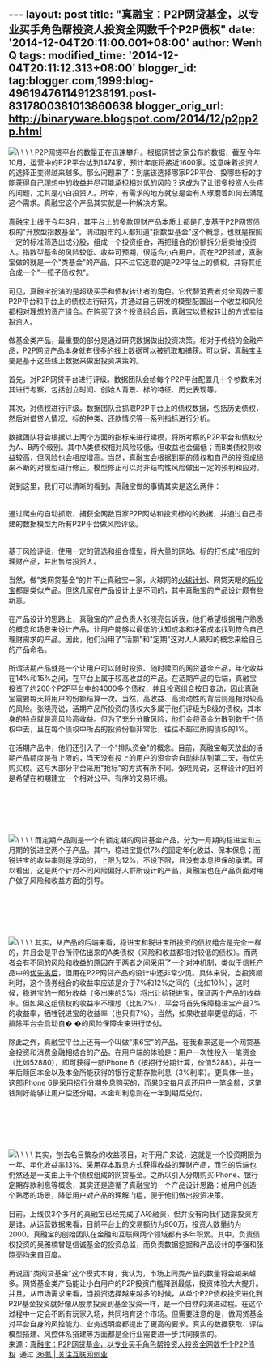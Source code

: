 --- layout: post title:
"真融宝：P2P网贷基金，以专业买手角色帮投资人投资全网数千个P2P债权" date:
'2014-12-04T20:11:00.001+08:00' author: Wenh Q tags: modified\_time:
'2014-12-04T20:11:12.313+08:00' blogger\_id:
tag:blogger.com,1999:blog-4961947611491238191.post-8317800381013860638
blogger\_orig\_url: http://binaryware.blogspot.com/2014/12/p2pp2p.html
---
![](https://images-blogger-opensocial.googleusercontent.com/gadgets/proxy?url=http%3A%2F%2Fa.36krcnd.com%2Fphoto%2F2014%2F736786a6082309624aa37898d4625837.jpg&container=blogger&gadget=a&rewriteMime=image%2F*)\
\
\
\
P2P网贷平台的数量正在迅速攀升。根据网贷之家公布的数据，截至今年10月，运营中的P2P平台达到1474家，预计年底将接近1600家。这意味着投资人的选择正变得越来越多。那么问题来了：到底该选择哪家P2P平台、投哪些标的才能获得自己理想中的收益并尽可能承担相对低的风险？这成为了让很多投资人头疼的问题，尤其是小白投资人。所幸，有需求的地方就总是会有人琢磨着如何去满足这个需求。真融宝这个产品其实就是一种解决方案。\
\
[真融宝](https://www.zhenrongbao.com/)上线于今年8月，其平台上的多款理财产品本质上都是几支基于P2P网贷债权的"开放型指数基金"。淌过股市的人都知道"指数型基金"这个概念，也就是按照一定的标准筛选出成分股，组成一个投资组合，再把组合的份额拆分后卖给投资人。指数型基金的风险较低、收益可预期，很适合小白用户。而在P2P领域，真融宝做的就是一个"类基金"的产品，只不过它选取的是P2P平台上的债权，并将其组合成一个"一揽子债权包"。\
\
可见，真融宝扮演的是超级买手和债权转让者的角色。它代替消费者对全网数千家P2P平台和平台上的债权进行研究，并通过自己研发的模型配置出一个收益和风险都相对理想的资产组合。在购买了这个投资组合后，真融宝以债权转让的方式卖给投资人。\
\
做基金类产品，最重要的部分是通过研究数据做出投资决策。相对于传统的金融产品，P2P网贷产品本身就有很多的线上数据可以被抓取和捕获。可以说，真融宝主要是基于这些线上数据来做出投资决策的。\
\
首先，对P2P网贷平台进行评级。数据团队会给每个P2P平台配置几十个参数来对其进行考察，包括创立时间、创始人背景、标的特征、历史表现等。\
\
其次，对债权进行评级。数据团队会抓取P2P平台上的债权数据，包括历史债权，然后对借贷人情况、标的种类、还款情况等一系列指标进行分析。\
\
数据团队将会根据以上两个方面的指标来进行建模，将所考察的P2P平台和债权分为A、B两个级别。其中A类债权相对风险较低，但收益也会偏低；而B类债权则收益较高，但风险也会相应增高。当然，真融宝会根据到期的债权和自己的投资成绩来不断的对模型进行修正。模型修正可以对非结构性风险做出一定的预判和应对。\
\
说到这里，我们可以清晰的看到，真融宝做的事情其实是这么两件：\
\
\
通过爬虫的自动抓取，捕获全网数百家P2P网站和投资标的的数据，并通过自己搭建的数据模型为所有P2P平台做风险评级。\
\
\
基于风险评级，使用一定的筛选和组合模型，将大量的网站、标的打包成"相应的理财产品，并出售给投资人。\
\
当然，做"类网贷基金"的并不止真融宝一家，火球网的[火球计划](http://www.36kr.com/p/213073.html)、网贷天眼的[乐投宝](http://www.36kr.com/p/216163.html)都是类似产品。但这几家在产品设计上是不同的，其中真融宝的产品设计颇有些新意。\
\
在产品设计的思路上，真融宝的产品负责人张晓亮告诉我，他们希望根据用户熟悉的概念和场景来设计产品，让用户能够以最低的认知成本和决策成本找到符合自己理财需求的产品。因此，他们沿用了"活期"和"定期"这对人人熟知的概念来给自己的产品命名。\
\
所谓活期产品就是一个让用户可以随时投资、随时赎回的网贷基金产品，年化收益在14%和15%之间，在平台上属于较高收益的产品。在活期产品的后端，真融宝投资了约200个P2P平台中的4000多个债权，并且投资组合按日变动，因此真融宝需要每天将用户的份额结算一次。当然，高收益、高流动性的背后则是相对较高的风险。张晓亮说，活期产品所投资的债权大多属于他们评级为B级的债权，其本身的特点就是高风险高收益。但为了充分分散风险，他们会将资金分散到数千个债权中去，且在每个债权中所占的投资份额非常低，往往不超过所购债权的1%。\
\
在活期产品中，他们还引入了一个"排队资金"的概念。目前，真融宝每天放出的活期产品额度是有上限的，当天没有投上的用户的资金会自动排队到第二天，有优先购买权。这与大部分平台采用"抢标"的方式有所不同。张晓亮说，这样设计的目的是希望在初期建立一个相对公平、有序的交易环境。\
\
\
\
\
\
\
![](https://images-blogger-opensocial.googleusercontent.com/gadgets/proxy?url=http%3A%2F%2Fa.36krcnd.com%2Fphoto%2F2014%2Fe41d1104a8628a469b6ad0e48aac4cb5.jpg&container=blogger&gadget=a&rewriteMime=image%2F*)\
\
\
\
而定期产品则是一个有锁定期的网贷基金产品，分为一月期的稳进宝和三月期的锐进宝两个子产品。其中，稳进宝提供7%的固定年化收益、保本保息；而锐进宝的收益率则是浮动的，上限为12%，不设下限，且没有本息担保的承诺。可以看出，这是两个针对不同风险偏好人群所设计的产品，真融宝也在产品页面对用户做了风险和收益方面的引导。\
\
\
\
\
\
\
![](https://images-blogger-opensocial.googleusercontent.com/gadgets/proxy?url=http%3A%2F%2Fa.36krcnd.com%2Fphoto%2F2014%2F129100d60e050b0e181396caa7083107.jpg&container=blogger&gadget=a&rewriteMime=image%2F*)\
\
\
\
其实，从产品的后端来看，稳进宝和锐进宝所投资的债权组合是完全一样的，并且会是平台所评估出来的A类债权（风险和收益都相对较低的债权）。而两者会有不同的风险和收益的原因在于两者之间采用了一个对冲机制，类似于信托产品中的[优先劣后](http://baike.baidu.com/view/10688734.htm?fr=aladdin)，但用在P2P网贷产品的设计中还非常少见。具体来说，当投资顺利时，这个债券组合的收益率应该是介于7%和12%之间的（比如10%），这时候，稳进宝的一部分收益（多出来的3%）将出让给锐进宝，保证两个产品的收益率。但如果这组债权的收益率不理想（比如7%），平台将首先保障稳进宝产品7%的收益率，牺牲锐进宝的收益率（也只有7%）。当然，如果收益率更低的话，不排除平台会启动自�
�的风险保障金来进行垫付。\
\
除此之外，真融宝平台上还有一个叫做"果6宝"的产品，在我看来这是一个网贷基金投资和消费金融相结合的产品。在用户端的体验是：用户一次性投入一笔资金（比如52880），即可获得一部iPhone
6（按招行分期计算，价值5288），并在一年后赎回本金以及本金所能获得的银行定期存款利息（3%利率）。更具体一些，这部iPhone
6是采用招行分期免息购买的，而果6宝每月返还用户一笔金额，这笔钱刚好能够让用户偿还分期。本金和利息则在一年到期后兑付。\
\
\
\
\
\
\
![](https://images-blogger-opensocial.googleusercontent.com/gadgets/proxy?url=http%3A%2F%2Fa.36krcnd.com%2Fphoto%2F2014%2F8e21254f5965182677e6e370efb02f0f.jpg&container=blogger&gadget=a&rewriteMime=image%2F*)\
\
\
\
其实，刨去名目繁杂的收益项目，对于用户来说，这就是一个投资期限为一年、年化收益率13%、采用存本取息方式获得收益的理财产品，而它的后端也仍然还是一支由上千个债权组成的网贷基金。之所以引入分期购买iPhone、银行定期存款利息等概念，其实还是遵循了真融宝的一个产品设计思路：给用户创造一个熟悉的场景，降低用户对产品的理解门槛，便于他们做出投资决策。\
\
目前，上线仅3个多月的真融宝已经完成了A轮融资，但并没有向我们透露投资方是谁。从运营数据来看，目前平台上的交易额约为900万，投资人数量约为2000。真融宝的创始团队在金融和互联网两个领域都有多年积累。其中，负责债权投资的吴雅楠曾是信诚基金的投资总监，而负责数据挖掘和产品设计的李强和张晓亮均来自百度。\
\
再说回"类网贷基金"这个模式本身，我认为，市场上同类产品的数量将会越来越多。网贷基金类产品能让小白用户的P2P投资门槛降到最低，投资体验大大提升。并且，从市场需求来看，当投资选择越来越多的时候，从单个P2P债权投资进化到P2P基金投资就好像从股票投资到基金投资一样，是一个自然的演进过程。在这个过程中一定会不断有玩家入场，共同培育这个市场。但需要注意的是，做网贷基金对平台自身的风控能力、业务透明度都提出了更高的要求。真实的数据获取、评估模型搭建、风控体系搭建等方面都是全行业需要进一步共同摸索的。
\
来源：[真融宝：P2P网贷基金，以专业买手角色帮投资人投资全网数千个P2P债权](http://www.36kr.com/p/217250.html)  通过 [36氪
| 关注互联网创业](http://www.36kr.com/)
